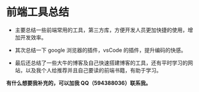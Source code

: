 # 前端工具总结

- 主要总结一些前端常用的工具，第三方库，方便开发人员更加快捷的使用，增加开发效率。

- 其次总结一下 google 浏览器的插件，vsCode 的插件，提升编码的快感。

- 最后还总结了一些大牛的博客及自己快速搭建博客的工具，还有平时学习的网站，以及我个人给推荐并且自己要读的前端书籍，有助于学习。

**有什么想要我补充的，可以加我 QQ（594388036）联系我。**
